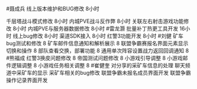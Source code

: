 #聂成兵 
线上版本维护和BUG修改      8小时

千层塔战斗模式修改        8小时
内城PVE战斗反作弊       8小时
关联左右射击游戏功能修改   8小时
内城PVE与服务器数据修改    8小时
#雷龙灏 
批量补丁热更工具开发      16小时
线上bug修改               8小时
渠道SDK接入               8小时
红警3功能开发             8小时
#刘健 
矿车bug测试和修改	8
矿车邮件信息通知和解析展示	8
联盟争霸赛报名界面元素显示切换和操作	8
部队查看交换，部署功能	8
通用单次阵容设置战力返回回调通知	8
#熊福成 
红警3换皮问题修改                                    8
帝国测试问题修改                                      8
小游戏引导调整                                          8
小游戏邮件逻辑调整                                   8
小游戏任务相关调整                                   8
#崔健奎 
对分享的采矿车信息的处理
聊天频道中采矿车的显示
采矿车相关的bug修改
联盟争霸未报名成员界面开发
联盟争霸操作记录界面开发